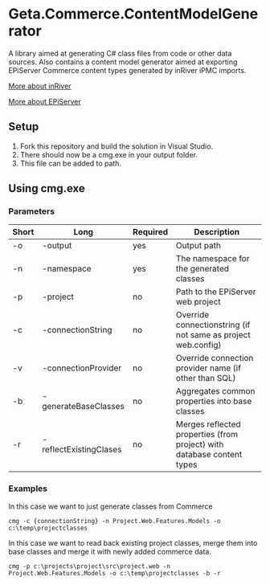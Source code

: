 # Geta.Commerce.ContentModelGenerator
A library aimed at generating C# class files from code or other data sources.
Also contains a content model generator aimed at exporting EPiServer Commerce content types generated by inRiver iPMC imports.

[More about inRiver](https://www.inriver.com/)

[More about EPiServer](https://www.episerver.com/)

## Setup
1. Fork this repository and build the solution in Visual Studio.
2. There should now be a cmg.exe in your output folder.
3. This file can be added to path.

## Using cmg.exe

### Parameters
| Short | Long | Required | Description |
| ----- | -----| -------- | ----------- |
| -o | -output | yes | Output path 
| -n | -namespace | yes | The namespace for the generated classes
| -p | -project | no | Path to the EPiServer web project
| -c | -connectionString | no | Override connectionstring (if not same as project web.config)
| -v | -connectionProvider | no | Override connection provider name (if other than SQL)
| -b | -generateBaseClasses | no | Aggregates common properties into base classes
| -r | -reflectExistingClases | no | Merges reflected properties (from project) with database content types

### Examples
In this case we want to just generate classes from Commerce
``` 
cmg -c {connectionString} -n Project.Web.Features.Models -o c:\temp\projectclasses
```

In this case we want to read back existing project classes, merge them into base classes and merge it with newly added commerce data.
``` 
cmg -p c:\projects\project\src\project.web -n Project.Web.Features.Models -o c:\temp\projectclasses -b -r
```
